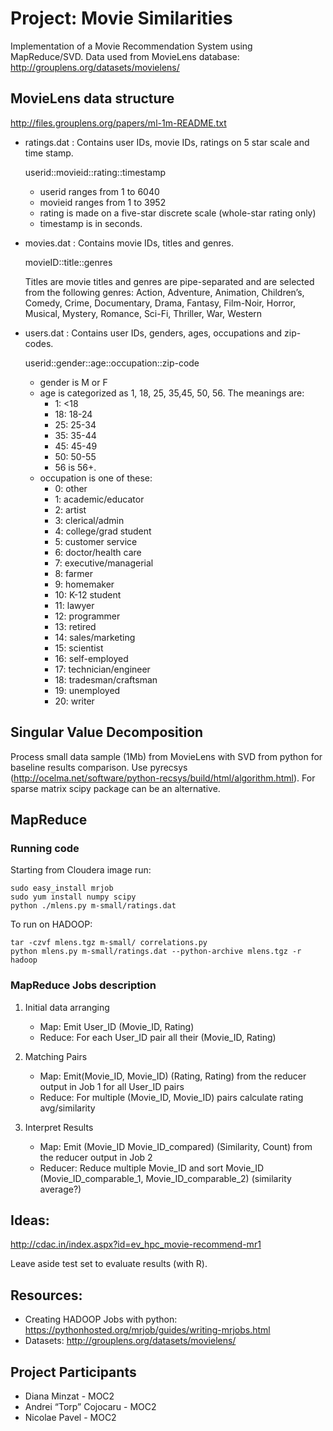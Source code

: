 # Project: Movie Similarities
Implementation of a Movie Recommendation System using MapReduce/SVD. Data used from MovieLens database: <http://grouplens.org/datasets/movielens/>

## MovieLens data structure
<http://files.grouplens.org/papers/ml-1m-README.txt>
- ratings.dat : Contains user IDs, movie IDs, ratings on 5 star scale and time stamp.

    userid::movieid::rating::timestamp
  
    - userid ranges from 1 to 6040
    - movieid ranges from 1 to 3952
    - rating is made on a five-star discrete scale (whole-star rating only) 
    - timestamp is in seconds.

- movies.dat : Contains movie IDs, titles and genres.

     movieID::title::genres

    Titles are movie titles and genres are pipe-separated and are selected from the following genres: Action, Adventure, Animation, Children’s, Comedy, Crime, Documentary, Drama, Fantasy, Film-Noir, Horror, Musical, Mystery, Romance, Sci-Fi, Thriller, War, Western

- users.dat : Contains user IDs, genders, ages, occupations and zip-codes.

    userid::gender::age::occupation::zip-code

    - gender is M or F
    - age is categorized as 1, 18, 25, 35,45, 50, 56. The meanings are: 
        - 1: <18 
        - 18: 18-24 
        - 25: 25-34 
        - 35: 35-44 
        - 45: 45-49 
        - 50: 50-55 
        -  56 is 56+.
    - occupation is one of these:
        - 0: other
        - 1: academic/educator
        - 2: artist
        - 3: clerical/admin
        - 4: college/grad student
        - 5: customer service 
        - 6: doctor/health care 
        - 7: executive/managerial
        - 8: farmer
        - 9: homemaker
        - 10: K-12 student
        - 11: lawyer
        - 12: programmer
        - 13: retired
        - 14: sales/marketing
        - 15: scientist 
        - 16: self-employed 
        - 17: technician/engineer
        - 18: tradesman/craftsman
        - 19: unemployed
        - 20: writer


## Singular Value Decomposition
Process small data sample (1Mb) from MovieLens with SVD from python for baseline results comparison.
Use pyrecsys (http://ocelma.net/software/python-recsys/build/html/algorithm.html).
For sparse matrix scipy package can be an alternative.

## MapReduce
### Running code
Starting from Cloudera image run:

    sudo easy_install mrjob
    sudo yum install numpy scipy
    python ./mlens.py m-small/ratings.dat

To run on HADOOP:

    tar -czvf mlens.tgz m-small/ correlations.py
    python mlens.py m-small/ratings.dat --python-archive mlens.tgz -r hadoop

### MapReduce Jobs description
1. Initial data arranging

    - Map: Emit  User_ID  (Movie_ID, Rating)
    - Reduce: For each User_ID pair all their (Movie_ID, Rating)
    
2. Matching Pairs

    - Map: Emit(Movie_ID, Movie_ID) (Rating, Rating) from the reducer output in Job 1 for all User_ID pairs
    - Reduce: For multiple (Movie_ID, Movie_ID) pairs calculate rating avg/similarity

3. Interpret Results

    - Map: Emit (Movie_ID Movie_ID_compared) (Similarity, Count) from the reducer output in Job 2
    - Reducer: Reduce multiple Movie_ID and sort Movie_ID (Movie_ID_comparable_1, Movie_ID_comparable_2) (similarity average?)


## Ideas: 
http://cdac.in/index.aspx?id=ev_hpc_movie-recommend-mr1

Leave aside test set to evaluate results (with R).

## Resources:
- Creating HADOOP Jobs with python: https://pythonhosted.org/mrjob/guides/writing-mrjobs.html
- Datasets: http://grouplens.org/datasets/movielens/

## Project Participants
- Diana Minzat  - MOC2
- Andrei “Torp” Cojocaru - MOC2
- Nicolae Pavel - MOC2



